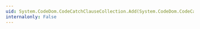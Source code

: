 ```yaml
---
uid: System.CodeDom.CodeCatchClauseCollection.Add(System.CodeDom.CodeCatchClause)
internalonly: False
---
```

